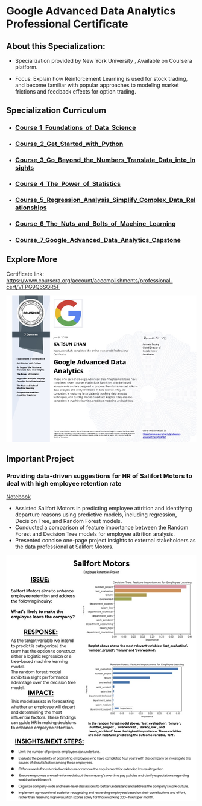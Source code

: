# Google Advanced Data Analytics Professional Certificate
 
## About this Specialization:

+ Specialization provided by New York University , Available on Coursera platform.

+ Focus: Explain how Reinforcement Learning is used for stock trading, and become familiar with popular approaches to modeling market frictions and feedback effects for option trading.  



## Specialization Curriculum
+ ### [Course_1_Foundations_of_Data_Science](https://github.com/ktchan33GBC/Google-Advanced-Data-Analytics-Professional-Certificate/tree/main/Course_1_Foundations_of_Data_Science)
+ ### [Course_2_Get_Started_with_Python](https://github.com/ktchan33GBC/Google-Advanced-Data-Analytics-Professional-Certificate/tree/main/Course_2_Get_Started_with_Python)
+ ### [Course_3_Go_Beyond_the_Numbers_Translate_Data_into_Insights](https://github.com/ktchan33GBC/Google-Advanced-Data-Analytics-Professional-Certificate/tree/main/Course_3_Go_Beyond_the_Numbers_Translate_Data_into_Insights)
+ ### [Course_4_The_Power_of_Statistics](https://github.com/ktchan33GBC/Google-Advanced-Data-Analytics-Professional-Certificate/tree/main/Course_4_The_Power_of_Statistics)
+ ### [Course_5_Regression_Analysis_Simplify_Complex_Data_Relationships](https://github.com/ktchan33GBC/Google-Advanced-Data-Analytics-Professional-Certificate/tree/main/Course_5_Regression_Analysis_Simplify_Complex_Data_Relationships)
+ ### [Course_6_The_Nuts_and_Bolts_of_Machine_Learning](https://github.com/ktchan33GBC/Google-Advanced-Data-Analytics-Professional-Certificate/tree/main/Course_6_The_Nuts_and_Bolts_of_Machine_Learning)
+ ### [Course_7_Google_Advanced_Data_Analytics_Capstone](https://github.com/ktchan33GBC/Google-Advanced-Data-Analytics-Professional-Certificate/tree/main/Course_7_Google_Advanced_Data_Analytics_Capstone)




## Explore More
Certificate link: https://www.coursera.org/account/accomplishments/professional-cert/VFPG9Q6SQR5F

![Certificate](https://github.com/ktchan33GBC/Google-Advanced-Data-Analytics-Professional-Certificate/blob/main/img/Specialization_Certificate_Coursera_Google%20Advanced%20Data%20Analytics.jpg)

<!-- USAGE EXAMPLES -->

## Important Project


### Providing data-driven suggestions for HR of Salifort Motors to deal with high employee retention rate
[Notebook](https://github.com/ktchan33GBC/Google-Advanced-Data-Analytics-Professional-Certificate/blob/main/Course_7_Google_Advanced_Data_Analytics_Capstone/Captstone_Proj_Salifort_Motors_employee_retention.ipynb)


+ Assisted Salifort Motors in predicting employee attrition and identifying departure reasons using predictive models, including regression, Decision Tree, and Random Forest models.
+ Conducted a comparison of feature importance between the Random Forest and Decision Tree models for employee attrition analysis.
+ Presented concise one-page project insights to external stakeholders as the data professional at Salifort Motors.


![Result](https://github.com/ktchan33GBC/Google-Advanced-Data-Analytics-Professional-Certificate/blob/main/Course_7_Google_Advanced_Data_Analytics_Capstone/result_executive_summary.jpg)


